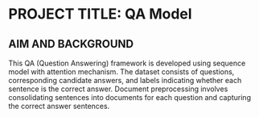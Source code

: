 # PROJECT TITLE: QA Model

## AIM AND BACKGROUND


This QA (Question Answering) framework is developed using sequence model with attention mechanism. The dataset consists of questions, corresponding candidate answers, and labels indicating whether each sentence is the correct answer. Document preprocessing involves consolidating sentences into documents for each question and capturing the correct answer sentences.
